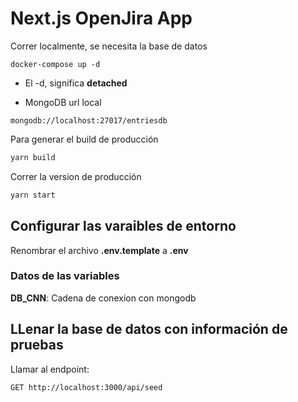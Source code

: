 # Next.js OpenJira App

Correr localmente, se necesita la base de datos

```
docker-compose up -d
```

* El -d, significa __detached__

* MongoDB url local

```
mongodb://localhost:27017/entriesdb
```


Para generar el build de producción

```bash
yarn build
```

Correr la version de producción

```bash
yarn start
```


## Configurar las varaibles de entorno

Renombrar el archivo __.env.template__ a __.env__

### Datos de las variables

__DB_CNN__: Cadena de conexion con mongodb

## LLenar la base de datos con información de pruebas

Llamar al endpoint:
```
GET http://localhost:3000/api/seed
```